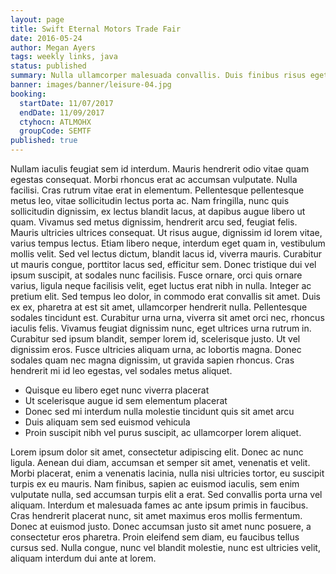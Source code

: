 ```yaml
---
layout: page
title: Swift Eternal Motors Trade Fair
date: 2016-05-24
author: Megan Ayers
tags: weekly links, java
status: published
summary: Nulla ullamcorper malesuada convallis. Duis finibus risus eget purus laoreet.
banner: images/banner/leisure-04.jpg
booking:
  startDate: 11/07/2017
  endDate: 11/09/2017
  ctyhocn: ATLMOHX
  groupCode: SEMTF
published: true
---
```

Nullam iaculis feugiat sem id interdum. Mauris hendrerit odio vitae quam egestas consequat. Morbi rhoncus erat ac accumsan vulputate. Nulla facilisi. Cras rutrum vitae erat in elementum. Pellentesque pellentesque metus leo, vitae sollicitudin lectus porta ac. Nam fringilla, nunc quis sollicitudin dignissim, ex lectus blandit lacus, at dapibus augue libero ut quam. Vivamus sed metus dignissim, hendrerit arcu sed, feugiat felis. Mauris ultricies ultrices consequat. Ut risus augue, dignissim id lorem vitae, varius tempus lectus.
Etiam libero neque, interdum eget quam in, vestibulum mollis velit. Sed vel lectus dictum, blandit lacus id, viverra mauris. Curabitur ut mauris congue, porttitor lacus sed, efficitur sem. Donec tristique dui vel ipsum suscipit, at sodales nunc facilisis. Fusce ornare, orci quis ornare varius, ligula neque facilisis velit, eget luctus erat nibh in nulla. Integer ac pretium elit. Sed tempus leo dolor, in commodo erat convallis sit amet. Duis ex ex, pharetra at est sit amet, ullamcorper hendrerit nulla. Pellentesque sodales tincidunt est. Curabitur urna urna, viverra sit amet orci nec, rhoncus iaculis felis. Vivamus feugiat dignissim nunc, eget ultrices urna rutrum in. Curabitur sed ipsum blandit, semper lorem id, scelerisque justo. Ut vel dignissim eros. Fusce ultricies aliquam urna, ac lobortis magna. Donec sodales quam nec magna dignissim, ut gravida sapien rhoncus. Cras hendrerit mi id leo egestas, vel sodales metus aliquet.

* Quisque eu libero eget nunc viverra placerat
* Ut scelerisque augue id sem elementum placerat
* Donec sed mi interdum nulla molestie tincidunt quis sit amet arcu
* Duis aliquam sem sed euismod vehicula
* Proin suscipit nibh vel purus suscipit, ac ullamcorper lorem aliquet.

Lorem ipsum dolor sit amet, consectetur adipiscing elit. Donec ac nunc ligula. Aenean dui diam, accumsan et semper sit amet, venenatis et velit. Morbi placerat, enim a venenatis lacinia, nulla nisi ultricies tortor, eu suscipit turpis ex eu mauris. Nam finibus, sapien ac euismod iaculis, sem enim vulputate nulla, sed accumsan turpis elit a erat. Sed convallis porta urna vel aliquam. Interdum et malesuada fames ac ante ipsum primis in faucibus. Cras hendrerit placerat nunc, sit amet maximus eros mollis fermentum. Donec at euismod justo. Donec accumsan justo sit amet nunc posuere, a consectetur eros pharetra. Proin eleifend sem diam, eu faucibus tellus cursus sed. Nulla congue, nunc vel blandit molestie, nunc est ultricies velit, aliquam interdum dui ante at lorem.
